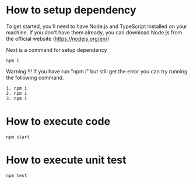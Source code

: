 # How to setup dependency

To get started, you'll need to have Node.js and TypeScript installed on your machine. If you don't have them already, you can download Node.js from the official website (https://nodejs.org/en/)

Next is a command for setup dependency
```
npm i
```

Warning !!! If you have run "npm i" but still get the error you can try running the following command.
```
1. npm i
2. npm i
3. npm i
```


# How to execute code
```
npm start
```

# How to execute unit test
```
npm test
```
